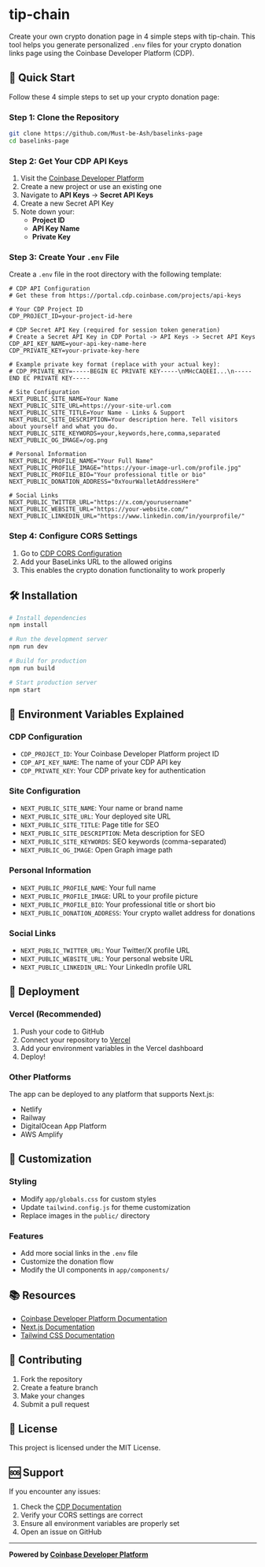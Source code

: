 # tip-chain

Create your own crypto donation page in 4 simple steps with tip-chain. This tool helps you generate personalized `.env` files for your crypto donation links page using the Coinbase Developer Platform (CDP).

## 🚀 Quick Start

Follow these 4 simple steps to set up your crypto donation page:

### Step 1: Clone the Repository

```bash
git clone https://github.com/Must-be-Ash/baselinks-page
cd baselinks-page
```

### Step 2: Get Your CDP API Keys

1. Visit the [Coinbase Developer Platform](https://portal.cdp.coinbase.com/)
2. Create a new project or use an existing one
3. Navigate to **API Keys** → **Secret API Keys**
4. Create a new Secret API Key
5. Note down your:
   - **Project ID**
   - **API Key Name**
   - **Private Key**

### Step 3: Create Your `.env` File

Create a `.env` file in the root directory with the following template:

```env
# CDP API Configuration
# Get these from https://portal.cdp.coinbase.com/projects/api-keys

# Your CDP Project ID
CDP_PROJECT_ID=your-project-id-here

# CDP Secret API Key (required for session token generation)
# Create a Secret API Key in CDP Portal -> API Keys -> Secret API Keys
CDP_API_KEY_NAME=your-api-key-name-here
CDP_PRIVATE_KEY=your-private-key-here

# Example private key format (replace with your actual key):
# CDP_PRIVATE_KEY=-----BEGIN EC PRIVATE KEY-----\nMHcCAQEEI...\n-----END EC PRIVATE KEY-----

# Site Configuration
NEXT_PUBLIC_SITE_NAME=Your Name
NEXT_PUBLIC_SITE_URL=https://your-site-url.com
NEXT_PUBLIC_SITE_TITLE=Your Name - Links & Support
NEXT_PUBLIC_SITE_DESCRIPTION=Your description here. Tell visitors about yourself and what you do.
NEXT_PUBLIC_SITE_KEYWORDS=your,keywords,here,comma,separated
NEXT_PUBLIC_OG_IMAGE=/og.png

# Personal Information
NEXT_PUBLIC_PROFILE_NAME="Your Full Name"
NEXT_PUBLIC_PROFILE_IMAGE="https://your-image-url.com/profile.jpg"
NEXT_PUBLIC_PROFILE_BIO="Your professional title or bio"
NEXT_PUBLIC_DONATION_ADDRESS="0xYourWalletAddressHere"

# Social Links
NEXT_PUBLIC_TWITTER_URL="https://x.com/yourusername"
NEXT_PUBLIC_WEBSITE_URL="https://your-website.com/"
NEXT_PUBLIC_LINKEDIN_URL="https://www.linkedin.com/in/yourprofile/"
```

### Step 4: Configure CORS Settings

1. Go to [CDP CORS Configuration](https://portal.cdp.coinbase.com/products/embedded-wallets/cors)
2. Add your BaseLinks URL to the allowed origins
3. This enables the crypto donation functionality to work properly

## 🛠️ Installation

```bash
# Install dependencies
npm install

# Run the development server
npm run dev

# Build for production
npm run build

# Start production server
npm start
```

## 📝 Environment Variables Explained

### CDP Configuration
- `CDP_PROJECT_ID`: Your Coinbase Developer Platform project ID
- `CDP_API_KEY_NAME`: The name of your CDP API key
- `CDP_PRIVATE_KEY`: Your CDP private key for authentication

### Site Configuration
- `NEXT_PUBLIC_SITE_NAME`: Your name or brand name
- `NEXT_PUBLIC_SITE_URL`: Your deployed site URL
- `NEXT_PUBLIC_SITE_TITLE`: Page title for SEO
- `NEXT_PUBLIC_SITE_DESCRIPTION`: Meta description for SEO
- `NEXT_PUBLIC_SITE_KEYWORDS`: SEO keywords (comma-separated)
- `NEXT_PUBLIC_OG_IMAGE`: Open Graph image path

### Personal Information
- `NEXT_PUBLIC_PROFILE_NAME`: Your full name
- `NEXT_PUBLIC_PROFILE_IMAGE`: URL to your profile picture
- `NEXT_PUBLIC_PROFILE_BIO`: Your professional title or short bio
- `NEXT_PUBLIC_DONATION_ADDRESS`: Your crypto wallet address for donations

### Social Links
- `NEXT_PUBLIC_TWITTER_URL`: Your Twitter/X profile URL
- `NEXT_PUBLIC_WEBSITE_URL`: Your personal website URL
- `NEXT_PUBLIC_LINKEDIN_URL`: Your LinkedIn profile URL

## 🚀 Deployment

### Vercel (Recommended)

1. Push your code to GitHub
2. Connect your repository to [Vercel](https://vercel.com)
3. Add your environment variables in the Vercel dashboard
4. Deploy!

### Other Platforms

The app can be deployed to any platform that supports Next.js:
- Netlify
- Railway
- DigitalOcean App Platform
- AWS Amplify

## 🔧 Customization

### Styling
- Modify `app/globals.css` for custom styles
- Update `tailwind.config.js` for theme customization
- Replace images in the `public/` directory

### Features
- Add more social links in the `.env` file
- Customize the donation flow
- Modify the UI components in `app/components/`

## 📚 Resources

- [Coinbase Developer Platform Documentation](https://docs.cdp.coinbase.com/)
- [Next.js Documentation](https://nextjs.org/docs)
- [Tailwind CSS Documentation](https://tailwindcss.com/docs)

## 🤝 Contributing

1. Fork the repository
2. Create a feature branch
3. Make your changes
4. Submit a pull request

## 📄 License

This project is licensed under the MIT License.

## 🆘 Support

If you encounter any issues:
1. Check the [CDP Documentation](https://docs.cdp.coinbase.com/)
2. Verify your CORS settings are correct
3. Ensure all environment variables are properly set
4. Open an issue on GitHub

---

**Powered by [Coinbase Developer Platform](https://portal.cdp.coinbase.com/)**
